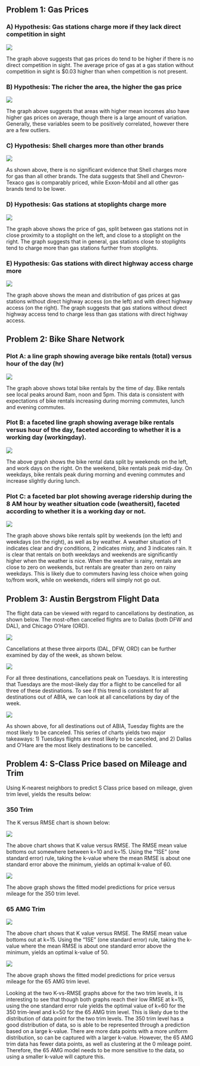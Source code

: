 Problem 1: Gas Prices
---------------------

### A) Hypothesis: Gas stations charge more if they lack direct competition in sight

![](hw1_datamining_hjones_files/figure-markdown_github/unnamed-chunk-2-1.png)

The graph above suggests that gas prices do tend to be higher if there
is no direct competition in sight. The average price of gas at a gas
station without competition in sight is $0.03 higher than when
competition is not present.

### B) Hypothesis: The richer the area, the higher the gas price

![](hw1_datamining_hjones_files/figure-markdown_github/unnamed-chunk-3-1.png)

The graph above suggests that areas with higher mean incomes also have
higher gas prices on average, though there is a large amount of
variation. Generally, these variables seem to be positively correlated,
however there are a few outliers.

### C) Hypothesis: Shell charges more than other brands

![](hw1_datamining_hjones_files/figure-markdown_github/unnamed-chunk-4-1.png)

As shown above, there is no significant evidence that Shell charges more
for gas than all other brands. The data suggests that Shell and
Chevron-Texaco gas is comparably priced, while Exxon-Mobil and all other
gas brands tend to be lower.

### D) Hypothesis: Gas stations at stoplights charge more

![](hw1_datamining_hjones_files/figure-markdown_github/unnamed-chunk-5-1.png)

The graph above shows the price of gas, split between gas stations not
in close proximity to a stoplight on the left, and close to a stoplight
on the right. The graph suggests that in general, gas stations close to
stoplights tend to charge more than gas stations further from
stoplights.

### E) Hypothesis: Gas stations with direct highway access charge more

![](hw1_datamining_hjones_files/figure-markdown_github/unnamed-chunk-6-1.png)

The graph above shows the mean and distribution of gas prices at gas
stations without direct highway access (on the left) and with direct
highway access (on the right). The graph suggests that gas stations
without direct highway access tend to charge less than gas stations with
direct highway access.

Problem 2: Bike Share Network
-----------------------------

### Plot A: a line graph showing average bike rentals (total) versus hour of the day (hr)

![](hw1_datamining_hjones_files/figure-markdown_github/unnamed-chunk-8-1.png)

The graph above shows total bike rentals by the time of day. Bike
rentals see local peaks around 8am, noon and 5pm. This data is
consistent with expectations of bike rentals increasing during morning
commutes, lunch and evening commutes.

### Plot B: a faceted line graph showing average bike rentals versus hour of the day, faceted according to whether it is a working day (workingday).

![](hw1_datamining_hjones_files/figure-markdown_github/unnamed-chunk-9-1.png)

The above graph shows the bike rental data split by weekends on the
left, and work days on the right. On the weekend, bike rentals peak
mid-day. On weekdays, bike rentals peak during morning and evening
commutes and increase slightly during lunch.

### Plot C: a faceted bar plot showing average ridership during the 8 AM hour by weather situation code (weathersit), faceted according to whether it is a working day or not.

![](hw1_datamining_hjones_files/figure-markdown_github/unnamed-chunk-10-1.png)

The graph above shows bike rentals split by weekends (on the left) and
weekdays (on the right), as well as by weather. A weather situation of 1
indicates clear and dry conditions, 2 indicates misty, and 3 indicates
rain. It is clear that rentals on both weekdays and weekends are
significantly higher when the weather is nice. When the weather is
rainy, rentals are close to zero on weekends, but rentals are greater
than zero on rainy weekdays. This is likely due to commuters having less
choice when going to/from work, while on weekends, riders will simply
not go out.

Problem 3: Austin Bergstrom Flight Data
---------------------------------------

The flight data can be viewed with regard to cancellations by
destination, as shown below. The most-often cancelled flights are to
Dallas (both DFW and DAL), and Chicago O’Hare (ORD).

![](hw1_datamining_hjones_files/figure-markdown_github/unnamed-chunk-12-1.png)

Cancellations at these three airports (DAL, DFW, ORD) can be further
examined by day of the week, as shown below.

![](hw1_datamining_hjones_files/figure-markdown_github/unnamed-chunk-13-1.png)

For all three destinations, cancellations peak on Tuesdays. It is
interesting that Tuesdays are the most-likely day tfor a flight to be
cancelled for all three of these destinations. To see if this trend is
consistent for all destinations out of ABIA, we can look at all
cancellations by day of the week.

![](hw1_datamining_hjones_files/figure-markdown_github/unnamed-chunk-14-1.png)

As shown above, for all destinations out of ABIA, Tuesday flights are
the most likely to be canceled. This series of charts yields two major
takeaways: 1) Tuesdays flights are most likely to be canceled, and 2)
Dallas and O’Hare are the most likely destinations to be cancelled.

Problem 4: S-Class Price based on Mileage and Trim
--------------------------------------------------

Using K-nearest neighbors to predict S Class price based on mileage,
given trim level, yields the results below:

### 350 Trim

The K versus RMSE chart is shown below:

![](hw1_datamining_hjones_files/figure-markdown_github/unnamed-chunk-16-1.png)

The above chart shows that K value versus RMSE. The RMSE mean value
bottoms out somewhere between k=10 and k=15. Using the “1SE” (one
standard error) rule, taking the k-value where the mean RMSE is about
one standard error above the minimum, yields an optimal k-value of 60.

![](hw1_datamining_hjones_files/figure-markdown_github/unnamed-chunk-17-1.png)

The above graph shows the fitted model predictions for price versus
mileage for the 350 trim level.

### 65 AMG Trim

![](hw1_datamining_hjones_files/figure-markdown_github/unnamed-chunk-18-1.png)

The above chart shows that K value versus RMSE. The RMSE mean value
bottoms out at k=15. Using the “1SE” (one standard error) rule, taking
the k-value where the mean RMSE is about one standard error above the
minimum, yields an optimal k-value of 50.

![](hw1_datamining_hjones_files/figure-markdown_github/unnamed-chunk-19-1.png)

The above graph shows the fitted model predictions for price versus
mileage for the 65 AMG trim level.

Looking at the two K-vs-RMSE graphs above for the two trim levels, it is
interesting to see that though both graphs reach their low RMSE at k=15,
using the one standard error rule yields the optimal value of k=60 for
the 350 trim-level and k=50 for the 65 AMG trim level. This is likely
due to the distribution of data point for the two trim levels. The 350
trim level has a good distribution of data, so is able to be represented
through a prediction based on a large k-value. There are more data
points with a more uniform distribution, so can be captured with a
larger k-value. However, the 65 AMG trim data has fewer data points, as
well as clustering at the 0 mileage point. Therefore, the 65 AMG model
needs to be more sensitive to the data, so using a smaller k-value will
capture this.

